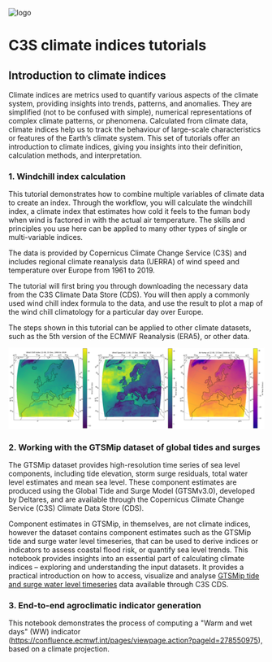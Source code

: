 ![logo](https://climate.copernicus.eu/sites/default/files/custom-uploads/branding/LogoLine_horizon_C3S.png)

# C3S climate indices tutorials

## Introduction to climate indices

Climate indices are metrics used to quantify various aspects of the climate system, providing insights into trends, patterns, and anomalies. They are simplified (not to be confused with simple), numerical representations of complex climate patterns, or phenomena. Calculated from climate data, climate indices help us to track the behaviour of large-scale characteristics or features of the Earth’s climate system. This set of tutorials offer an introduction to climate indices, giving you insights into their definition, calculation methods, and interpretation.

### 1. Windchill index calculation

This tutorial demonstrates how to combine multiple variables of climate data to create an index. Through the workflow, you will calculate the windchill index, a climate index that estimates how cold it feels to the fuman body when wind is factored in with the actual air temperature. The skills and principles you use here can be applied to many other types of single or multi-variable indices.

The data is provided by Copernicus Climate Change Service (C3S) and includes regional climate reanalysis data (UERRA) of wind speed and temperature over Europe from 1961 to 2019.

The tutorial will first bring you through downloading the necessary data from the C3S Climate Data Store (CDS). You will then apply a commonly used wind chill index formula to the data, and use the result to plot a map of the wind chill climatology for a particular day over Europe.

The steps shown in this tutorial can be applied to other climate datasets, such as the 5th version of the ECMWF Reanalysis (ERA5), or other data.

![logo](./img/climate_indices.png)

### 2. Working with the GTSMip dataset of global tides and surges

The GTSMip dataset provides high-resolution time series of sea level components, including tide elevation, storm surge residuals, total water level estimates and mean sea level. These component estimates are produced using the Global Tide and Surge Model (GTSMv3.0), developed by Deltares, and are available through the Copernicus Climate Change Service (C3S) Climate Data Store (CDS). 

Component estimates in GTSMip, in themselves, are not climate indices, however the dataset contains component estimates such as the GTSMip tide and surge water level timeseries, that can be used to derive indices or indicators to assess coastal flood risk, or quantify sea level trends. This notebook provides insights into an essential part of calculating climate indices – exploring and understanding the input datasets. It provides a practical introduction on how to access, visualize and analyse [GTSMip tide and surge water level timeseries](https://cds.climate.copernicus.eu/datasets/sis-water-level-change-timeseries-cmip6?tab=overview) data available through C3S CDS.

### 3. End-to-end agroclimatic indicator generation

This notebook demonstrates the process of computing a \"Warm and wet days\" (WW) indicator (https://confluence.ecmwf.int/pages/viewpage.action?pageId=278550975), based on a climate projection.
